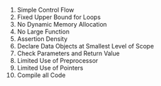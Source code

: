 1. Simple Control Flow
2. Fixed Upper Bound for Loops 
3. No Dynamic Memory Allocation
4. No Large Function
5. Assertion Density
6. Declare Data Objects at Smallest Level of Scope
7. Check Parameters and Return Value
8. Limited Use of Preprocessor
9. Limited Use of Pointers
10. Compile all Code